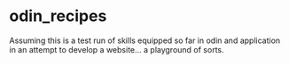 # odin_recipes

Assuming this is a test run of skills equipped so far in odin and application in an attempt to develop a website... a playground of sorts.